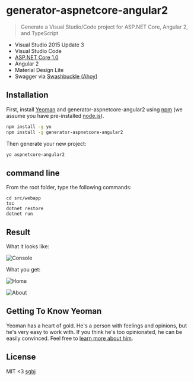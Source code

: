 # generator-aspnetcore-angular2
> Generate a Visual Studio/Code project for ASP.NET Core, Angular 2, and TypeScript

* Visual Studio 2015 Update 3
* Visual Studio Code
* [ASP.NET Core 1.0](https://www.microsoft.com/net/core)
* Angular 2
* Material Design Lite
* Swagger via [Swashbuckle (Ahoy)](https://github.com/domaindrivendev/Ahoy)


## Installation

First, install [Yeoman](http://yeoman.io) and generator-aspnetcore-angular2 using [npm](https://www.npmjs.com/) (we assume you have pre-installed [node.js](https://nodejs.org/)).

```bash
npm install -g yo
npm install -g generator-aspnetcore-angular2
```

Then generate your new project:

```bash
yo aspnetcore-angular2
```

## command line

From the root folder, type the following commands:

```
cd src/webapp
tsc
dotnet restore
dotnet run
```

## Result

What it looks like:

![Console](https://raw.githubusercontent.com/sgbj/generator-aspnetcore-angular2/master/screenshots/console.png)

What you get:

![Home](https://raw.githubusercontent.com/sgbj/generator-aspnetcore-angular2/master/screenshots/home.png)

![About](https://raw.githubusercontent.com/sgbj/generator-aspnetcore-angular2/master/screenshots/about.png)

## Getting To Know Yeoman

Yeoman has a heart of gold. He&#39;s a person with feelings and opinions, but he&#39;s very easy to work with. If you think he&#39;s too opinionated, he can be easily convinced. Feel free to [learn more about him](http://yeoman.io/).

## License

MIT <3 [sgbj](https://github.com/sgbj)
